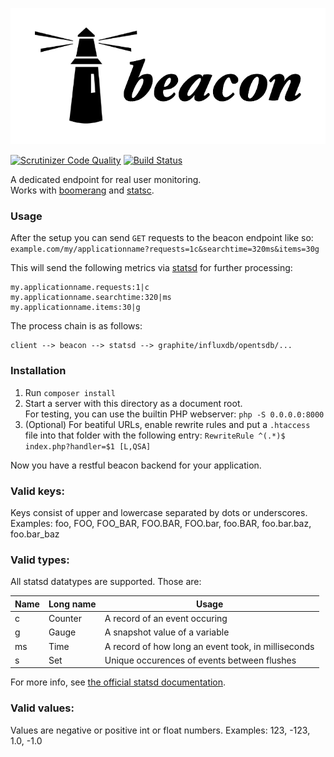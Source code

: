 ![beacon](beacon.png)

[![Scrutinizer Code Quality](https://scrutinizer-ci.com/g/mre/beacon/badges/quality-score.png?b=master)](https://scrutinizer-ci.com/g/mre/beacon/?branch=master)
[![Build Status](https://scrutinizer-ci.com/g/mre/beacon/badges/build.png?b=master)](https://scrutinizer-ci.com/g/mre/beacon/build-status/master)

A dedicated endpoint for real user monitoring.  
Works with [boomerang](https://github.com/lognormal/boomerang) and [statsc](https://github.com/godmodelabs/statsc).  

### Usage

After the setup you can send `GET` requests to the beacon endpoint like so:  
`example.com/my/applicationname?requests=1c&searchtime=320ms&items=30g`

This will send the following metrics via [statsd](https://github.com/etsy/statsd/) for further processing:

```
my.applicationname.requests:1|c
my.applicationname.searchtime:320|ms
my.applicationname.items:30|g
```

The process chain is as follows:  

```
client --> beacon --> statsd --> graphite/influxdb/opentsdb/...
```

### Installation

1. Run `composer install`
2. Start a server with this directory as a document root.  
   For testing, you can use the builtin PHP webserver:
   `php -S 0.0.0.0:8000`
3. (Optional) For beatiful URLs, enable rewrite rules and put a `.htaccess`  
   file into that folder with the following entry:
   `RewriteRule ^(.*)$ index.php?handler=$1 [L,QSA]`

Now you have a restful beacon backend for your application.

### Valid keys:

Keys consist of upper and lowercase separated by dots or underscores.  
Examples: foo, FOO, FOO_BAR, FOO.BAR, FOO.bar, foo.BAR, foo.bar.baz, foo.bar_baz

### Valid types:

All statsd datatypes are supported. Those are:

Name         | Long name | Usage                                              |
------------ |-----------|----------------------------------------------------|
c            | Counter   | A record of an event occuring                      |
g            | Gauge     | A snapshot value of a variable                     |
ms           | Time      | A record of how long an event took, in milliseconds|
s            | Set       | Unique occurences of events between flushes        |

For more info, see [the official statsd documentation](https://github.com/etsy/statsd/blob/master/docs/metric_types.md).


### Valid values:

Values are negative or positive int or float numbers.
Examples: 123, -123, 1.0, -1.0